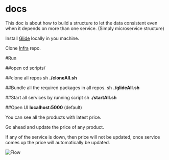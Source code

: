 # docs

This doc is about how to build a structure to let the data consistent even when it depends on more than one service. (Simply microservice structure)

Install <a href="https://github.com/bumptech/glide">Glide</a> locally in you machine.

Clone <a href="https://github.com/RetailMarket/infra">Infra</a> repo.

#Run

##open
cd scripts/

##clone all repos
sh **./cloneAll.sh**

##Bundle all the required packages in all repos.
sh **./glideAll.sh**

##Start all services by running script
sh **./startAll.sh**

##Open UI
**localhost:5000** (default)

You can see all the products with latest price.

Go ahead and update the price of any product.

If any of the service is down, then price will not be updated, once service comes up the price will automatically be updated.

![Flow](https://github.com/RetailMarket/docs/blob/master/flow.png)
